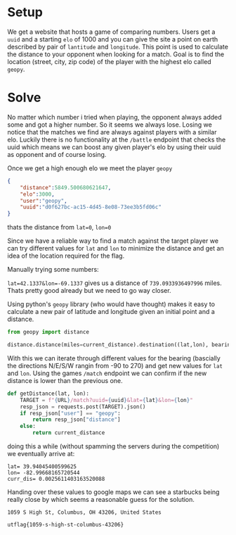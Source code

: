 # Setup

We get a website that hosts a game of comparing numbers.
Users get a `uuid` and a starting `elo` of 1000 and you can give the site
a point on earth described by pair of `lantitude` and `longitude`. This point
is used to calculate the distance to your opponent when looking for a match.
Goal is to find the location (street, city, zip code) of the player with the
highest elo called `geopy`.


# Solve

No matter which number i tried when playing, the opponent always added some and
got a higher number. So it seems we always lose.
Losing we notice that the matches we find are always against players with a
similar elo. Luckily there is no functionality at the `/battle` endpoint that
checks the uuid which means we can boost any given player's elo by using their
uuid as opponent and of course losing.

Once we get a high enough elo we meet the player `geopy`

```json
{
	"distance":5849.500680621647,
	"elo":3000,
	"user":"geopy",
	"uuid":"d0f627bc-ac15-4d45-8e08-73ee3b5fd06c"
}
```

thats the distance from `lat=0`, `lon=0`

Since we have a reliable way to find a match against the target player we can
try different values for `lat` and `lon` to minimize the distance and get an
idea of the location required for the flag.

Manually trying some numbers:

`lat=42.1337&lon=-69.1337` gives us a distance of `739.0933936497996` miles.
Thats pretty good already but we need to go way closer.


Using python's `geopy` library (who would have thought) makes it easy to
calculate a new pair of latitude and longitude given an initial point and a distance.

```py
from geopy import distance

distance.distance(miles=current_distance).destination((lat,lon), bearing=i)
```

With this we can iterate through different values for the
bearing (bascially the directions N/E/S/W rangin from -90 to 270) and get new 
values for `lat` and `lon`.
Using the games `/match` endpoint we can confirm if the new distance is lower
than the previous one.

```py
def getDistance(lat, lon):
    TARGET = f"{URL}/match?uuid={uuid}&lat={lat}&lon={lon}"
    resp_json = requests.post(TARGET).json()
    if resp_json["user"] == "geopy":
        return resp_json["distance"]
    else:
        return current_distance
```

doing this a while (without spamming the servers during the competition) we
eventually arrive at:

```
lat= 39.94045400599625
lon= -82.99668165720544
curr_dis= 0.0025611403163520088
```

Handing over these values to google maps we can see a starbucks being really
close by which seems a reasonable guess for the solution.

`1059 S High St, Columbus, OH 43206, United States`

`utflag{1059-s-high-st-columbus-43206}`
